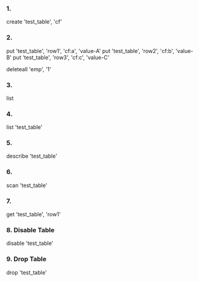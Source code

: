 
### 1.
create 'test_table', 'cf'
### 2.
put 'test_table', 'row1', 'cf:a', 'value-A'
put 'test_table', 'row2', 'cf:b', 'value-B'
put 'test_table', 'row3', 'cf:c', 'value-C'

deleteall 'emp', '1'

### 3.
list 

### 4.
list 'test_table'

### 5.
describe 'test_table'

### 6.
scan 'test_table'

### 7.
get 'test_table', 'row1'

### 8. Disable Table
disable 'test_table'

### 9. Drop Table
drop 'test_table'